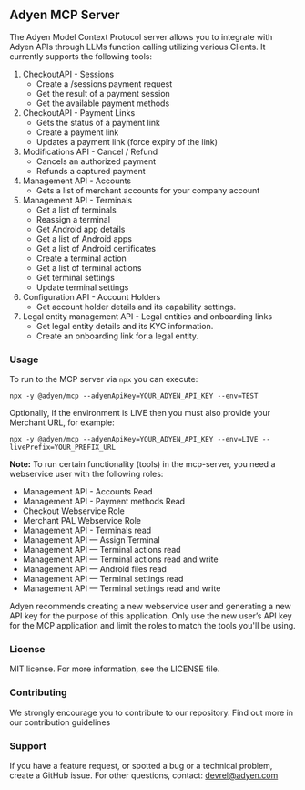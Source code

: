 ## Adyen MCP Server

The Adyen Model Context Protocol server allows you to integrate with Adyen APIs through LLMs function calling utilizing various Clients. It currently supports the following tools:

1. CheckoutAPI - Sessions
   - Create a /sessions payment request
   - Get the result of a payment session
   - Get the available payment methods
2. CheckoutAPI - Payment Links
   - Gets the status of a payment link
   - Create a payment link
   - Updates a payment link (force expiry of the link)
4. Modifications API - Cancel / Refund 
   - Cancels an authorized payment
   - Refunds a captured payment
5. Management API - Accounts
   - Gets a list of merchant accounts for your company account
6. Management API - Terminals
   - Get a list of terminals
   - Reassign a terminal
   - Get Android app details
   - Get a list of Android apps
   - Get a list of Android certificates
   - Create a terminal action
   - Get a list of terminal actions
   - Get terminal settings
   - Update terminal settings
7. Configuration API - Account Holders
   - Get account holder details and its capability settings.
8. Legal entity management API - Legal entities and onboarding links
   - Get legal entity details and its KYC information. 
   - Create an onboarding link for a legal entity. 


### Usage
To run to the MCP server via `npx` you can execute:

```
npx -y @adyen/mcp --adyenApiKey=YOUR_ADYEN_API_KEY --env=TEST
```

Optionally, if the environment is LIVE then you must also provide your Merchant URL, for example:

```
npx -y @adyen/mcp --adyenApiKey=YOUR_ADYEN_API_KEY --env=LIVE --livePrefix=YOUR_PREFIX_URL
```

**Note:** To run certain functionality (tools) in the mcp-server, you need a webservice user with the following roles: 
* Management API - Accounts Read
* Management API - Payment methods Read
* Checkout Webservice Role
* Merchant PAL Webservice Role
* Management API - Terminals read
* Management API — Assign Terminal
* Management API — Terminal actions read
* Management API — Terminal actions read and write
* Management API — Android files read
* Management API — Terminal settings read
* Management API — Terminal settings read and write

Adyen recommends creating a new webservice user and generating a new API key for the purpose of this application.
Only use the new user’s API key for the MCP application and limit the roles to match the tools you'll be using. 

### License
MIT license. For more information, see the LICENSE file.


### Contributing
We strongly encourage you to contribute to our repository. Find out more in our contribution guidelines


### Support
If you have a feature request, or spotted a bug or a technical problem, create a GitHub issue. For other questions, contact: devrel@adyen.com
